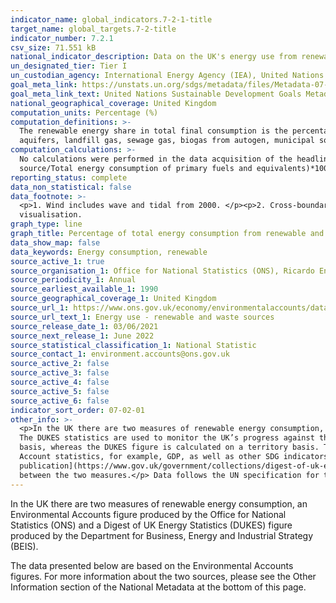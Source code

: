 ```yaml
---
indicator_name: global_indicators.7-2-1-title
target_name: global_targets.7-2-title
indicator_number: 7.2.1
csv_size: 71.551 kB
national_indicator_description: Data on the UK's energy use from renewable and waste sources.
un_designated_tier: Tier I
un_custodian_agency: International Energy Agency (IEA), United Nations Statistics Division (UNSD), United Nations' inter-agency mechanism on energy (UN Energy) and the SE4ALL Global Tracking Framework Consortium
goal_meta_link: https://unstats.un.org/sdgs/metadata/files/Metadata-07-02-01.pdf 
goal_meta_link_text: United Nations Sustainable Development Goals Metadata (PDF 216 KB)
national_geographical_coverage: United Kingdom
computation_units: Percentage (%)
computation_definitions: >-
  The renewable energy share in total final consumption is the percentage of final consumption of energy that is derived from renewable resources. Renewable energy consumption includes consumption of energy derived from hydroelectric power, wind, wave, tidal, solar photovoltaic, geothermal
  aquifers, landfill gas, sewage gas, biogas from autogen, municipal solid waste, poultry litter, straw, wood, charcoal, liquid bio-fuels, bioethanol, biodiesel and biomass.
computation_calculations: >-
  No calculations were performed in the data acquisition of the headline United Kingdom figures as appropriate data was readily available in the final format specified by this indicator. However for type of renewable energy these have been calculated by the formula (Energy by renewable
  source/Total energy consumption of primary fuels and equivalents)*100
reporting_status: complete
data_non_statistical: false
data_footnote: >-
  <p>1. Wind includes wave and tidal from 2000. </p><p>2. Cross-boundary adjustment to include use by UK residents abroad and exclude use by foreign residents in UK territory applies to bioethanol and biodiesel. </p><p>3. Please note the y axis does not go to 100% for ease of
  visualisation.
graph_type: line
graph_title: Percentage of total energy consumption from renewable and waste sources
data_show_map: false
data_keywords: Energy consumption, renewable
source_active_1: true
source_organisation_1: Office for National Statistics (ONS), Ricardo Energy and Environment
source_periodicity_1: Annual
source_earliest_available_1: 1990
source_geographical_coverage_1: United Kingdom
source_url_1: https://www.ons.gov.uk/economy/environmentalaccounts/datasets/ukenvironmentalaccountsenergyconsumptionfromrenewableandwastesources
source_url_text_1: Energy use - renewable and waste sources
source_release_date_1: 03/06/2021
source_next_release_1: June 2022
source_statistical_classification_1: National Statistic
source_contact_1: environment.accounts@ons.gov.uk 
source_active_2: false
source_active_3: false
source_active_4: false
source_active_5: false
source_active_6: false
indicator_sort_order: 07-02-01
other_info: >-
  <p>In the UK there are two measures of renewable energy consumption, an Environmental Accounts figure produced by the Office for National Statistics (ONS) and a Digest of UK Energy Statistics (DUKES) figure produced by the Department for Business, Energy and Industrial Strategy (BEIS).
  The DUKES statistics are used to monitor the UK’s progress against the EU Renewable Energy Directive. </p><p>The ONS National Accounts statistics are compliant with the definitions of the UN System of Environmental Economic Accounting. The ONS statistic is calculated on a residency
  basis, whereas the DUKES figure is calculated on a territory basis. This means the ONS statistic uses data relating to UK residents and UK-registered businesses, regardless of whether they are based in the UK or overseas.</p><p>This makes the ONS statistic comparable to other National
  Account statistics, for example, GDP, as well as other SDG indicators, for example, 7.3.1 Energy intensity measured in terms of primary energy and GDP. For this reason, the ONS figures have been displayed here. </p><p> The [DUKES
  publication](https://www.gov.uk/government/collections/digest-of-uk-energy-statistics-dukes) is annually produced by BEIS. The ONS also produce a [bridging table](https://www.ons.gov.uk/economy/environmentalaccounts/datasets/ukenvironmentalaccountsenergybridging) to aid with comparisons
  between the two measures.</p> Data follows the UN specification for this indicator. This indicator has been identified in collaboration with topic experts.
---
```

<p>In the UK there are two measures of renewable energy consumption, an Environmental Accounts figure produced by the Office for National Statistics (ONS) and a Digest of UK Energy Statistics (DUKES) figure produced by the Department for Business, Energy and Industrial Strategy (BEIS).</p><p>The data presented below are based on the Environmental Accounts figures. For more information about the two sources, please see the Other Information section of the National Metadata at the bottom of this page.</p>